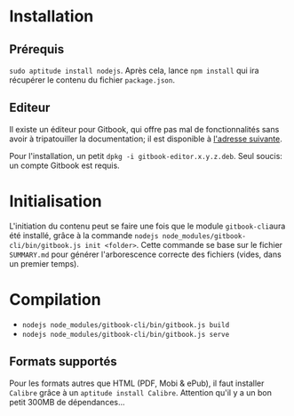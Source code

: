 # Installation

## Prérequis

`sudo aptitude install nodejs`.
Après cela, lance `npm install` qui ira récupérer le contenu du fichier `package.json`.

## Editeur

Il existe un éditeur pour Gitbook, qui offre pas mal de fonctionnalités sans avoir à tripatouiller la documentation; il est disponible à [l'adresse suivante](https://www.gitbook.com/editor/linux).

Pour l'installation, un petit `dpkg -i gitbook-editor.x.y.z.deb`.
Seul soucis: un compte Gitbook est requis.

# Initialisation

L'initiation du contenu peut se faire une fois que le module `gitbook-cli`aura été installé, grâce à la commande `nodejs node_modules/gitbook-cli/bin/gitbook.js init <folder>`.
Cette commande se base sur le fichier `SUMMARY.md` pour générer l'arborescence correcte des fichiers (vides, dans un premier temps).

# Compilation

 * `nodejs node_modules/gitbook-cli/bin/gitbook.js build`
 * `nodejs node_modules/gitbook-cli/bin/gitbook.js serve`

## Formats supportés

Pour les formats autres que HTML (PDF, Mobi & ePub), il faut installer `Calibre` grâce à un `aptitude install Calibre`. Attention qu'il y a un bon petit 300MB de dépendances...
